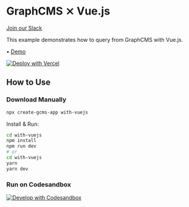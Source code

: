 # GraphCMS ⨯ Vue.js

[Join our Slack](https://slack.graphcms.com)

This example demonstrates how to query from GraphCMS with Vue.js.

• [Demo](https://graphcms-with-vuejs.now.sh)

[![Deploy with Vercel](https://vercel.com/button)](https://vercel.com/import/project?template=https://github.com/GraphCMS/graphcms-examples/tree/master/with-vuejs)

## How to Use

### Download Manually

```bash
npx create-gcms-app with-vuejs
```

Install & Run:

```bash
cd with-vuejs
npm install
npm run dev
# or
cd with-vuejs
yarn
yarn dev
```

### Run on Codesandbox

[![Develop with Codesandbox](https://codesandbox.io/static/img/play-codesandbox.svg)](https://codesandbox.io/s/github/GraphCMS/graphcms-examples/tree/master/with-vuejs)
